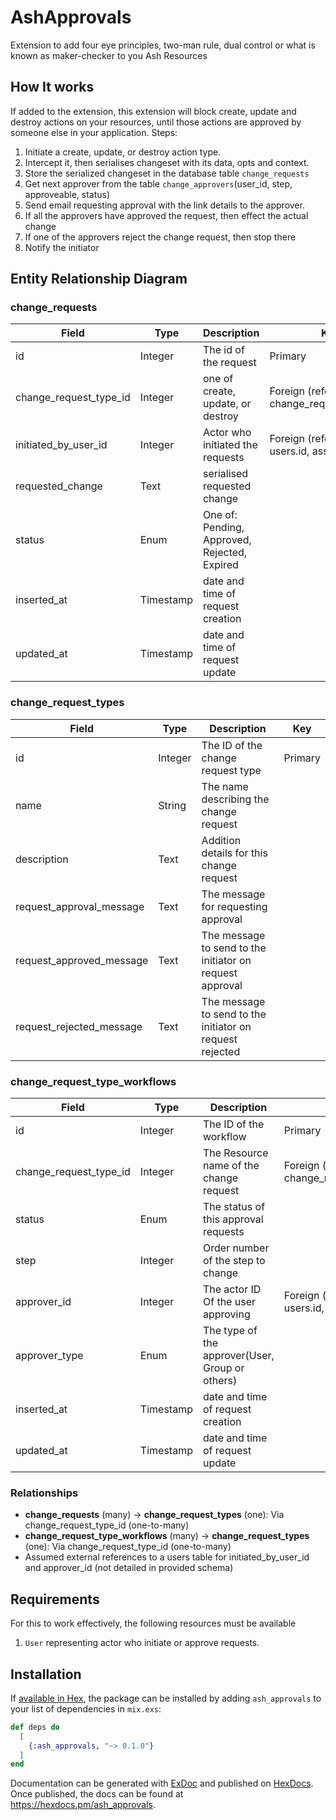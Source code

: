 # AshApprovals

Extension to add four eye principles, two-man rule, dual control or what is known as maker-checker to you Ash Resources


## How It works

If added to the extension, this extension will block create, update and destroy actions on your resources, until those actions are approved 
by someone else in your application.
Steps:

1. Initiate a create, update, or destroy action type.
2. Intercept it, then serialises changeset with its data, opts and context.
3. Store the serialized changeset in the database table `change_requests`
4. Get next approver from the table `change_approvers`(user_id, step, approveable, status)
5. Send email requesting approval with the link details to the approver.
6. If all the approvers have approved the request, then effect the actual change
7. If one of the approvers reject the change request, then stop there
8. Notify the initiator

## Entity Relationship Diagram

### change_requests

| Field                   | Type      | Description                          | Key       |
|-------------------------|-----------|--------------------------------------|-----------|
| id                      | Integer   | The id of the request                | Primary   |
| change_request_type_id  | Integer   | one of create, update, or destroy    | Foreign (references change_request_types.id) |
| initiated_by_user_id    | Integer   | Actor who initiated the requests     | Foreign (references users.id, assumed) |
| requested_change        | Text      | serialised requested change          |           |
| status                  | Enum      | One of: Pending, Approved, Rejected, Expired |           |
| inserted_at             | Timestamp | date and time of request creation    |           |
| updated_at              | Timestamp | date and time of request update      |           |

### change_request_types

| Field                       | Type      | Description                                      | Key       |
|-----------------------------|-----------|--------------------------------------------------|-----------|
| id                          | Integer   | The ID of the change request type                | Primary   |
| name                        | String    | The name describing the change request           |           |
| description                 | Text      | Addition details for this change request         |           |
| request_approval_message    | Text      | The message for requesting approval              |           |
| request_approved_message    | Text      | The message to send to the initiator on request approval |           |
| request_rejected_message    | Text      | The message to send to the initiator on request rejected |           |

### change_request_type_workflows

| Field                   | Type      | Description                                      | Key       |
|-------------------------|-----------|--------------------------------------------------|-----------|
| id                      | Integer   | The ID of the workflow                           | Primary   |
| change_request_type_id  | Integer   | The Resource name of the change request          | Foreign (references change_request_types.id) |
| status                  | Enum      | The status of this approval requests             |           |
| step                    | Integer   | Order number of the step to change               |           |
| approver_id             | Integer   | The actor ID Of the user approving               | Foreign (references users.id, assumed) |
| approver_type           | Enum      | The type of the approver(User, Group or others)  |           |
| inserted_at             | Timestamp | date and time of request creation                |           |
| updated_at              | Timestamp | date and time of request update                  |           |

### Relationships

- **change_requests** (many) → **change_request_types** (one): Via change_request_type_id (one-to-many)
- **change_request_type_workflows** (many) → **change_request_types** (one): Via change_request_type_id (one-to-many)
- Assumed external references to a users table for initiated_by_user_id and approver_id (not detailed in provided schema)

## Requirements

For this to work effectively, the following resources must be available

1. `User` representing actor who initiate or approve requests.


## Installation

If [available in Hex](https://hex.pm/docs/publish), the package can be installed
by adding `ash_approvals` to your list of dependencies in `mix.exs`:

```elixir
def deps do
  [
    {:ash_approvals, "~> 0.1.0"}
  ]
end
```

Documentation can be generated with [ExDoc](https://github.com/elixir-lang/ex_doc)
and published on [HexDocs](https://hexdocs.pm). Once published, the docs can
be found at <https://hexdocs.pm/ash_approvals>.

